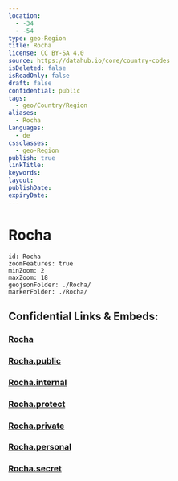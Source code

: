 ```yaml
---
location:
  - -34
  - -54
type: geo-Region
title: Rocha
license: CC BY-SA 4.0
source: https://datahub.io/core/country-codes
isDeleted: false
isReadOnly: false
draft: false
confidential: public
tags:
  - geo/Country/Region
aliases:
  - Rocha
Languages:
  - de
cssclasses:
  - geo-Region
publish: true
linkTitle:
keywords:
layout:
publishDate:
expiryDate:
---
```


# Rocha

```leaflet
id: Rocha
zoomFeatures: true 
minZoom: 2 
maxZoom: 18
geojsonFolder: ./Rocha/
markerFolder: ./Rocha/
```


## Confidential Links & Embeds: 

### [Rocha](/_Standards/Earth/Continent/America~South/Uruguay/departments~Uruguay/Rocha.md) 

### [Rocha.public](/_public/Earth/Continent/America~South/Uruguay/departments~Uruguay/Rocha.public.md) 

### [Rocha.internal](/_internal/Earth/Continent/America~South/Uruguay/departments~Uruguay/Rocha.internal.md) 

### [Rocha.protect](/_protect/Earth/Continent/America~South/Uruguay/departments~Uruguay/Rocha.protect.md) 

### [Rocha.private](/_private/Earth/Continent/America~South/Uruguay/departments~Uruguay/Rocha.private.md) 

### [Rocha.personal](/_personal/Earth/Continent/America~South/Uruguay/departments~Uruguay/Rocha.personal.md) 

### [Rocha.secret](/_secret/Earth/Continent/America~South/Uruguay/departments~Uruguay/Rocha.secret.md)

